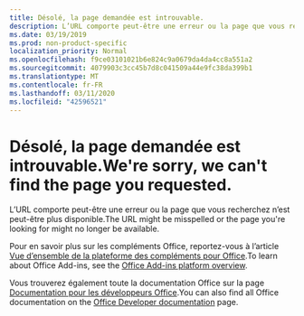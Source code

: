 ```yaml
---
title: Désolé, la page demandée est introuvable.
description: L’URL comporte peut-être une erreur ou la page que vous recherchez n’est peut-être plus disponible.
ms.date: 03/19/2019
ms.prod: non-product-specific
localization_priority: Normal
ms.openlocfilehash: f9ce03101021b6e824c9a0679da4da4cc8a551a2
ms.sourcegitcommit: 4079903c3cc45b7d8c041509a44e9fc38da399b1
ms.translationtype: MT
ms.contentlocale: fr-FR
ms.lasthandoff: 03/11/2020
ms.locfileid: "42596521"
---
```

# <a name="were-sorry-we-cant-find-the-page-you-requested"></a><span data-ttu-id="83650-103">Désolé, la page demandée est introuvable.</span><span class="sxs-lookup"><span data-stu-id="83650-103">We're sorry, we can't find the page you requested.</span></span>

<span data-ttu-id="83650-104">L’URL comporte peut-être une erreur ou la page que vous recherchez n’est peut-être plus disponible.</span><span class="sxs-lookup"><span data-stu-id="83650-104">The URL might be misspelled or the page you're looking for might no longer be available.</span></span>  

<span data-ttu-id="83650-105">Pour en savoir plus sur les compléments Office, reportez-vous à l’article [Vue d’ensemble de la plateforme des compléments pour Office](overview/office-add-ins.md).</span><span class="sxs-lookup"><span data-stu-id="83650-105">To learn about Office Add-ins, see the [Office Add-ins platform overview](overview/office-add-ins.md).</span></span>

<span data-ttu-id="83650-106">Vous trouverez également toute la documentation Office sur la page [Documentation pour les développeurs Office](https://developer.microsoft.com/office/docs).</span><span class="sxs-lookup"><span data-stu-id="83650-106">You can also find all Office documentation on the [Office Developer documentation](https://developer.microsoft.com/office/docs) page.</span></span>

